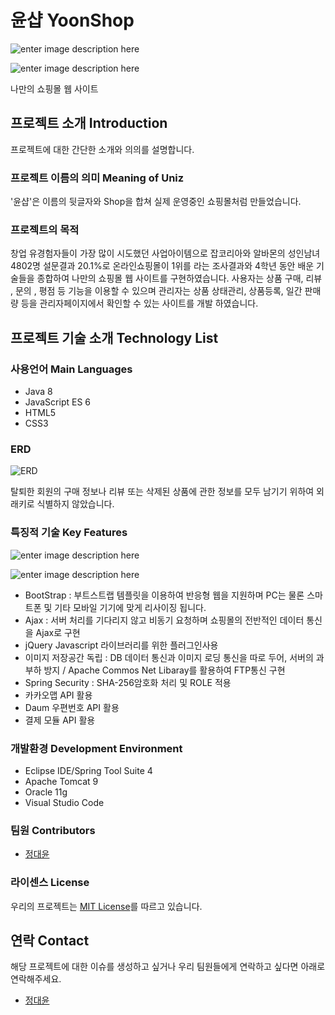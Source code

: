 # 윤샵 YoonShop

![enter image description here](https://user-images.githubusercontent.com/38512972/104402459-add97900-5599-11eb-83b1-e81351018729.png)

![enter image description here](https://user-images.githubusercontent.com/38512972/104404107-4291a600-559d-11eb-923b-cc545e5c8f02.png)

나만의 쇼핑몰 웹 사이트


## 프로젝트 소개 Introduction
프로젝트에 대한 간단한 소개와 의의를 설명합니다.


### 프로젝트 이름의 의미 Meaning of Uniz

'윤샵'은 이름의 뒷글자와 Shop을 합쳐 실제 운영중인 쇼핑몰처럼 만들었습니다.

### 프로젝트의 목적
창업 유경험자들이 가장 많이 시도했던 사업아이템으로 잡코리아와 알바몬의 성인남녀 4802명 설문결과 20.1%로 온라인쇼핑몰이 1위를 라는 조사결과와 4학년 동안 배운 기술들을 종합하여 나만의 쇼핑몰 웹 사이트를 구현하였습니다.
사용자는  상품 구매, 리뷰 , 문의 , 평점 등 기능을 이용할 수 있으며 
관리자는 상품 상태관리, 상품등록, 일간 판매량 등을 관리자페이지에서 확인할 수 있는 사이트를 개발 하였습니다.


## 프로젝트 기술 소개 Technology List


### 사용언어 Main Languages
- Java 8
- JavaScript ES 6
- HTML5
- CSS3

### ERD
![ERD](https://user-images.githubusercontent.com/38512972/104403099-1c6b0680-559b-11eb-8309-820f2e3e7aa5.png)

탈퇴한 회원의 구매 정보나 리뷰 또는 삭제된 상품에 관한 정보를 모두 남기기 위하여 외래키로 식별하지 않았습니다.

### 특징적 기술 Key Features
![enter image description here](https://user-images.githubusercontent.com/38512972/104403348-b16dff80-559b-11eb-90ae-45a021084fe2.PNG)

![enter image description here](https://user-images.githubusercontent.com/38512972/104403354-b59a1d00-559b-11eb-8c04-a840d8287394.PNG)

- BootStrap : 부트스트랩 템플릿을 이용하여 반응형 웹을 지원하며 PC는 물론 스마트폰 및 기타 모바일 기기에 맞게 리사이징 됩니다.
- Ajax : 서버 처리를 기다리지 않고 비동기 요청하며 쇼핑몰의 전반적인 데이터 통신을 Ajax로 구현
- jQuery Javascript 라이브러리를 위한 플러그인사용
- 이미지 저장공간 독립 : DB 데이터 통신과 이미지 로딩 통신을 따로 두어, 서버의 과부하 방지 / Apache Commos Net Libaray를 활용하여 FTP통신 구현
- Spring Security : SHA-256암호화 처리 및 ROLE 적용
- 카카오맵 API 활용
- Daum 우편번호 API 활용
- 결제 모듈 API 활용


### 개발환경 Development Environment

- Eclipse IDE/Spring Tool Suite 4
- Apache Tomcat 9
- Oracle 11g
- Visual Studio Code

### 팀원 Contributors
- [정대윤](https://github.com/dome2073 "정대윤")

### 라이센스 License
우리의 프로젝트는 [MIT License](https://github.com/Uniz-Project/Uniz-Service/blob/main/LICENSE "MIT")를 따르고 있습니다.

## 연락 Contact

해당 프로젝트에 대한 이슈를 생성하고 싶거나 우리 팀원들에게 연락하고 싶다면 아래로 연락해주세요.

- [정대윤](https://github.com/dome2073 "정대윤")
